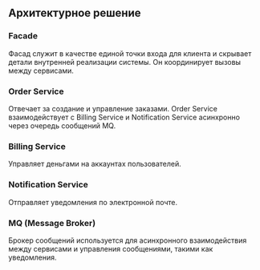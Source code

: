 ## Архитектурное решение

### Facade
Фасад служит в качестве единой точки входа для клиента и скрывает детали внутренней реализации системы. Он координирует вызовы между сервисами.

### Order Service
Отвечает за создание и управление заказами. Order Service взаимодействует с Billing Service и Notification Service асинхронно через очередь сообщений MQ.

### Billing Service
Управляет деньгами на аккаунтах пользователей. 

### Notification Service
Отправляет уведомления по электронной почте.

### MQ (Message Broker)
Брокер сообщений используется для асинхронного взаимодействия между сервисами и управления сообщениями, такими как уведомления.